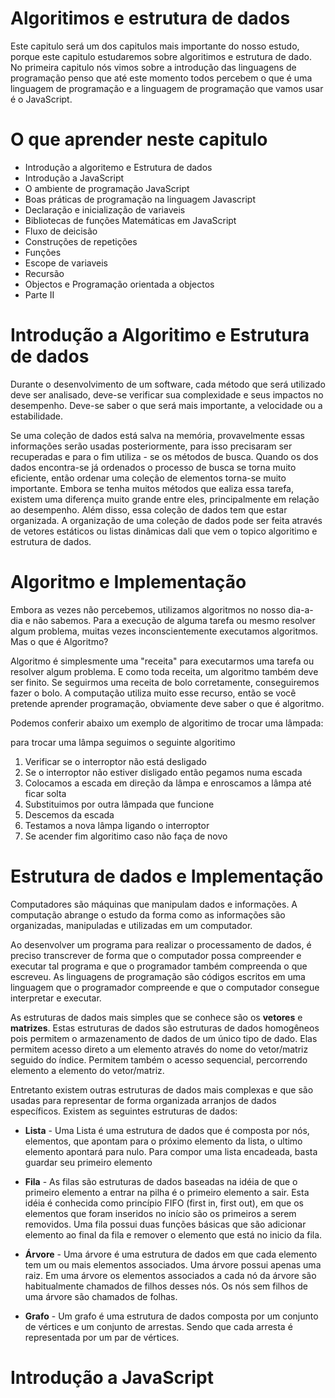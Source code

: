 # Algoritimos e estrutura de dados

Este capitulo será um dos capitulos mais importante do nosso estudo, porque este capitulo estudaremos sobre algoritimos e estrutura de dado. No primeira capitulo nós vimos sobre a introdução das linguagens de programação penso que até este momento todos percebem o que é uma linguagem de programação e a linguagem de programação que vamos usar é o JavaScript.

# O que aprender neste capitulo

- Introdução a algoritemo e Estrutura de dados
- Introdução a JavaScript
- O ambiente de programação JavaScript
- Boas práticas de programação na linguagem Javascript
- Declaração e inicialização de variaveis
- Bibliotecas de funções Matemáticas em JavaScript
- Fluxo de deicisão
- Construções de repetições
- Funções
- Escope de variaveis
- Recursão
- Objectos e Programação orientada a objectos
- Parte II

# Introdução a Algoritimo e Estrutura de dados

Durante o desenvolvimento de um software, cada método que será utilizado deve ser analisado, deve-se verificar sua complexidade e seus impactos no desempenho. Deve-se saber o que será mais importante, a velocidade ou a estabilidade.

Se uma coleção de dados está salva na memória, provavelmente essas informações serão usadas posteriormente, para isso precisaram ser recuperadas e para o fim utiliza - se os métodos de busca. Quando os dos dados encontra-se já ordenados o processo de busca se torna muito eficiente, então ordenar uma coleção de elementos torna-se muito importante. Embora se tenha muitos métodos que ealiza essa tarefa, existem uma diferença muito grande entre eles, principalmente em relação ao desempenho. Além disso, essa coleção de dados tem que estar organizada. A organização de uma coleção de dados pode ser feita através de vetores estáticos ou listas dinâmicas dali que vem o topico algoritimo e estrutura de dados.

# Algoritmo e Implementação

Embora as vezes não percebemos, utilizamos algoritmos no nosso dia-a-dia e não sabemos. Para a execução de alguma tarefa ou mesmo resolver algum problema, muitas vezes inconscientemente executamos algoritmos. Mas o que é Algoritmo?

Algoritmo é simplesmente uma "receita" para executarmos uma tarefa ou resolver algum problema. E como toda receita, um algoritmo também deve ser finito. Se seguirmos uma receita de bolo corretamente, conseguiremos fazer o bolo. A computação utiliza muito esse recurso, então se você pretende aprender programação, obviamente deve saber o que é algoritmo.

Podemos conferir abaixo um exemplo de algoritimo de trocar uma lâmpada:

para trocar uma lâmpa seguimos o seguinte algoritimo

1. Verificar se o interroptor não está desligado
2. Se o interroptor não estiver disligado então pegamos numa escada
3. Colocamos a escada em direção da lâmpa e enroscamos a lâmpa até ficar solta
4. Substituimos por outra lâmpada que funcione
5. Descemos da escada
6. Testamos a nova lâmpa ligando o interroptor
7. Se acender fim algoritimo caso não faça de novo

# Estrutura de dados e Implementação

Computadores são máquinas que manipulam dados e informações. A computação abrange o estudo da forma como as informações são organizadas, manipuladas e utilizadas em um computador.

Ao desenvolver um programa para realizar o processamento de dados, é preciso transcrever de forma que o computador possa compreender e executar tal programa e que o programador também compreenda o que escreveu. As linguagens de programação são códigos escritos em uma linguagem que o programador compreende e que o computador consegue interpretar e executar.

As estruturas de dados mais simples que se conhece são os **vetores** e **matrizes**. Estas estruturas de dados são estruturas de dados homogêneos pois permitem o armazenamento de dados de um único tipo de dado. Elas permitem acesso direto a um elemento através do nome do vetor/matriz seguido do índice. Permitem também o acesso sequencial, percorrendo elemento a elemento do vetor/matriz.

Entretanto existem outras estruturas de dados mais complexas e que são usadas para representar de forma organizada arranjos de dados específicos. Existem as seguintes estruturas de dados:

- **Lista** - Uma Lista é uma estrutura de dados que é composta por nós, elementos, que apontam para o próximo elemento da lista, o ultimo elemento apontará para nulo. Para compor uma lista encadeada, basta guardar seu primeiro elemento

- **Fila** - As filas são estruturas de dados baseadas na idéia de que o primeiro elemento a entrar na pilha é o primeiro elemento a sair. Esta idéia é conhecida como princípio FIFO (first in, first out), em que os elementos que foram inseridos no início são os primeiros a serem removidos. Uma fila possui duas funções básicas que são adicionar elemento ao final da fila e remover o elemento que está no inicio da fila.

- **Árvore** - Uma árvore é uma estrutura de dados em que cada elemento tem um ou mais elementos associados. Uma árvore possui apenas uma raiz. Em uma árvore os elementos associados a cada nó da árvore são habitualmente chamados de filhos desses nós. Os nós sem filhos de uma árvore são chamados de folhas.

- **Grafo** - Um grafo é uma estrutura de dados composta por um conjunto de vértices e um conjunto de arrestas. Sendo que cada arresta é representada por um par de vértices.

# Introdução a JavaScript
